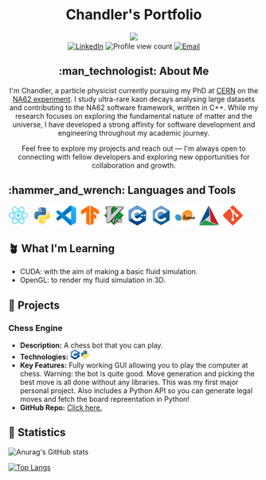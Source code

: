 <div id="header" align="center">
  <h1>Chandler's Portfolio</h1>
</div>

<div align="center">
  <img src="https://media.giphy.com/media/l0Iy1R9uttEN2KCXe/giphy.gif" height="200"/>

  <div align="center">
    <a href="https://www.linkedin.com/in/chandler-kenworthy/"><img src="https://img.shields.io/badge/LinkedIn-0077B5?style=for-the-badge&logo=linkedin&logoColor=white" alt="LinkedIn"/></a>
    <img src="https://komarev.com/ghpvc/?username=ChandlerKenworthy&style=flat-square&color=brightgreen" alt="Profile view count"/>
    <a href="mailto:chandlerkenworthy@gmail.com"><img src="https://img.shields.io/badge/Gmail-D14836?style=for-the-badge&logo=gmail&logoColor=white" alt="Email" /></a>
  </div>
</div>

<div align="center"> 
  <h2>:man_technologist: About Me</h2>
  <p>I'm Chandler, a particle physicist currently pursuing my PhD at <a href="https://home.cern">CERN</a> on the <a href="https://na62.web.cern.ch">NA62 experiment</a>. I study ultra-rare kaon decays analysing large datasets and contributing to the NA62 software framework, written in C++. While my research focuses on exploring the fundamental nature of matter and the universe, I have developed a strong affinity for software development and engineering throughout my academic journey.</p>
<p>Feel free to explore my projects and reach out — I'm always open to connecting with fellow developers and exploring new opportunities for collaboration and growth.</p>
</div>

<div align="left">
  <h2>:hammer_and_wrench: Languages and Tools</h2>
  <img src="https://github.com/devicons/devicon/blob/master/icons/react/react-original.svg" title="React" alt="React" width="40" height="40"/>&nbsp;
  <img src="https://github.com/devicons/devicon/blob/master/icons/python/python-original.svg" title="Python" alt="Python" width="40" height="40"/>&nbsp;
  <img src="https://github.com/devicons/devicon/blob/master/icons/vscode/vscode-original.svg" title="VSCode" alt="VSCode" width="40" height="40"/>&nbsp;
  <img src="https://github.com/devicons/devicon/blob/master/icons/tensorflow/tensorflow-original.svg" title="TensorFlow" alt="TensorFlow" width="40" height="40"/>&nbsp;
  <img src="https://github.com/devicons/devicon/blob/master/icons/vim/vim-original.svg" title="Vim" alt="Vim" width="40" height="40"/>&nbsp;
  <img src="https://github.com/devicons/devicon/blob/master/icons/cplusplus/cplusplus-original.svg" title="C++" alt="CPlusPlus" width="40" height="40"/>&nbsp;
  <img src="https://github.com/devicons/devicon/blob/master/icons/c/c-original.svg" title="C++" alt="C" width="40" height="40"/>&nbsp;
  <img src="https://github.com/devicons/devicon/blob/master/icons/scikitlearn/scikitlearn-original.svg" title="C++" alt="SKLearn" width="40" height="40"/>&nbsp;
  <img src="https://github.com/devicons/devicon/blob/master/icons/cmake/cmake-original.svg" title="CMake" alt="CMake" width="40" height="40"/>&nbsp;
  <img src="https://github.com/devicons/devicon/blob/master/icons/git/git-original.svg" title="Git" alt="Git" width="40" height="40"/>&nbsp;
</div>

<div align="left">
  <h2>🪴 What I'm Learning</h2>
  <ul>
    <li>CUDA: with the aim of making a basic fluid simulation.</li>
    <li>OpenGL: to render my fluid simulation in 3D.</li>
  </ul>
</div>

<div align="left">
  <h2>📁 Projects</h2>
  <h3>Chess Engine</h3>
  <ul>
    <li><strong>Description:</strong> A chess bot that you can play.</li>
    <li><strong>Technologies:</strong> <img width="20" src="https://github.com/devicons/devicon/blob/master/icons/cplusplus/cplusplus-original.svg"/><img src="https://github.com/devicons/devicon/blob/master/icons/python/python-original.svg" width="20" /></li>
    <li><strong>Key Features:</strong> Fully working GUI allowing you to play the computer at chess. Warning: the bot is quite good. Move generation and picking the best move is all done without any libraries. This was my first major personal project. Also includes a Python API so you can generate legal moves and fetch the board repreentation in Python!</li>
    <li><strong>GitHub Repo:</strong> <a href="https://github.com/ChandlerKenworthy/ChessEngine">Click here.</a></li>
  </ul>
</div>

<div align="left">
  <h2>📔 Statistics</h2>
  
  ![Anurag's GitHub stats](https://github-readme-stats.vercel.app/api?username=ChandlerKenworthy&show_icons=true&theme=prussian)
  
  [![Top Langs](https://github-readme-stats.vercel.app/api/top-langs/?username=ChandlerKenworthy)](https://github.com/anuraghazra/github-readme-stats)
</div>
